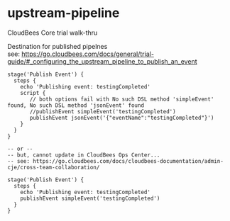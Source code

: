 # upstream-pipeline
CloudBees Core trial walk-thru

Destination for published pipelnes  
 see: https://go.cloudbees.com/docs/general/trial-guide/#_configuring_the_upstream_pipeline_to_publish_an_event

    stage('Publish Event') {
      steps {
        echo 'Publishing event: testingCompleted'
        script {
           // both options fail with No such DSL method 'simpleEvent' found, No such DSL method 'jsonEvent' found
           //publishEvent simpleEvent('testingCompleted')
           publishEvent jsonEvent('{"eventName":"testingCompleted"}')
        }
      }
    }
    
    -- or --
    -- but, cannot update in CloudBees Ops Center...
    -- see: https://go.cloudbees.com/docs/cloudbees-documentation/admin-cje/cross-team-collaboration/
    
    stage('Publish Event') {
      steps {
        echo 'Publishing event: testingCompleted'
        publishEvent simpleEvent('testingCompleted')
      }
    }
